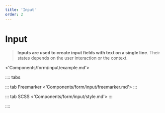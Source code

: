 ```yaml
---
title: 'Input'
order: 2
---
```


# Input

> **Inputs are used to create input fields with text on a single line**. Their states depends on the user interaction or the context.

<'Components/form/input/example.md'>

:::: tabs

::: tab Freemarker
<'Components/form/input/freemarker.md'>
:::

::: tab SCSS
<'Components/form/input/style.md'>
:::

::::